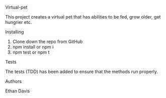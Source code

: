 Virtual-pet

This project creates a virtual pet that has abilities to be fed, grow older, get hungrier etc. 

Installing

1. Clone down the repo from GitHub
2. npm install or npm  i
3. npm test or npm t

Tests

The tests (TDD) has been added to ensure that the methods run properly.

Authors

Ethan Davis



